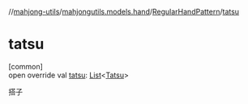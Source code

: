 //[mahjong-utils](../../../index.md)/[mahjongutils.models.hand](../index.md)/[RegularHandPattern](index.md)/[tatsu](tatsu.md)

# tatsu

[common]\
open override val [tatsu](tatsu.md): [List](https://kotlinlang.org/api/latest/jvm/stdlib/kotlin-stdlib/kotlin.collections/-list/index.html)&lt;[Tatsu](../../mahjongutils.models/-tatsu/index.md)&gt;

搭子
